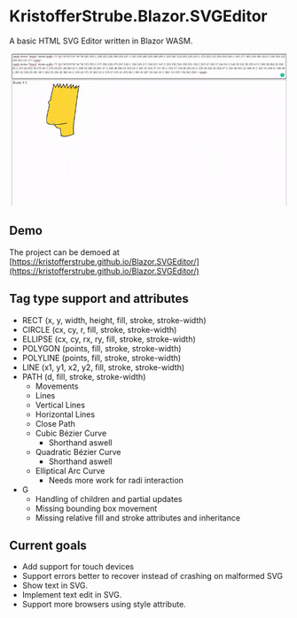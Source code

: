 # KristofferStrube.Blazor.SVGEditor
A basic HTML SVG Editor written in Blazor WASM.

![Showcase](./docs/showcase.gif?raw=true)

## Demo
The project can be demoed at [https://kristofferstrube.github.io/Blazor.SVGEditor/](https://kristofferstrube.github.io/Blazor.SVGEditor/)

## Tag type support and attributes
- RECT (x, y, width, height, fill, stroke, stroke-width)
- CIRCLE (cx, cy, r, fill, stroke, stroke-width)
- ELLIPSE (cx, cy, rx, ry, fill, stroke, stroke-width)
- POLYGON (points, fill, stroke, stroke-width)
- POLYLINE (points, fill, stroke, stroke-width)
- LINE (x1, y1, x2, y2, fill, stroke, stroke-width)
- PATH (d, fill, stroke, stroke-width)
    - Movements
    - Lines
    - Vertical Lines
    - Horizontal Lines
    - Close Path
    - Cubic Bézier Curve
        - Shorthand aswell
    - Quadratic Bézier Curve
        - Shorthand aswell
    - Elliptical Arc Curve
        - Needs more work for radi interaction
- G
    - Handling of children and partial updates
    - Missing bounding box movement
    - Missing relative fill and stroke attributes and inheritance

## Current goals
- Add support for touch devices
- Support errors better to recover instead of crashing on malformed SVG
- Show text in SVG.
- Implement text edit in SVG.
- Support more browsers using style attribute.
